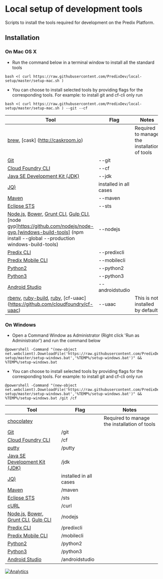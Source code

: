 # Local setup of development tools

Scripts to install the tools required for development on the Predix Platform.

## Installation

### On Mac OS X

* Run the command below in a terminal window to install all the standard tools
```
bash <( curl https://raw.githubusercontent.com/PredixDev/local-setup/master/setup-mac.sh )
```
* You can choose to install selected tools by providing flags for the corresponding tools.
For example: to install git and cf-cli only run
```
bash <( curl https://raw.githubusercontent.com/PredixDev/local-setup/master/setup-mac.sh ) --git --cf
```

Tool | Flag | Notes
--- | --- | ---
[brew](http://brew.sh), [cask] (http://caskroom.io) | | Required to manage the installation of tools
[Git](https://git-scm.com) | --git |
[Cloud Foundry CLI](http://docs.cloudfoundry.org/cf-cli) | --cf |
[Java SE Development Kit (JDK)](http://www.oracle.com/technetwork/java/javase/downloads/index.html) | --jdk |
[JQ)](https://stedolan.github.io/jq/) | installed in all cases |
[Maven](https://maven.apache.org) | --maven |
[Eclipse STS](https://spring.io/tools/sts) | --sts |
[Node.js](https://nodejs.org), [Bower](http://bower.io/), [Grunt CLI](http://gruntjs.com), [Gulp CLI](http://gulpjs.com),[node gyp]https://github.com/nodejs/node-gyp,[windows-build-tools] (npm install --global --production windows-build-tools)  | --nodejs |
[Predix CLI](https://github.com/PredixDev/predix-cli) | --predixcli |
[Predix Mobile CLI](https://github.com/PredixDev/predix-mobile-cli) | --mobilecli |
[Python2](https://www.python.org) | --python2 |
[Python3](https://www.python.org) | --python3 |
[Android Studio](https://developer.android.com/studio/index.html) | --androidstudio |
[rbenv](http://rbenv.org), [ruby-build](https://github.com/rbenv/ruby-build), [ruby](https://www.ruby-lang.org), [cf-uaac] (https://github.com/cloudfoundry/cf-uaac) | --uaac | This is not installed by default

### On Windows
* Open a Command Window as Administrator (Right click 'Run as Administrator') and run the command below
```
@powershell -Command "(new-object net.webclient).DownloadFile('https://raw.githubusercontent.com/PredixDev/local-setup/master/setup-windows.bat','%TEMP%/setup-windows.bat')" && %TEMP%/setup-windows.bat
```
* You can choose to install selected tools by providing flags for the corresponding tools.
For example: to install git and cf-cli only run
```
@powershell -Command "(new-object net.webclient).DownloadFile('https://raw.githubusercontent.com/PredixDev/local-setup/master/setup-windows.bat','%TEMP%/setup-windows.bat')" && %TEMP%/setup-windows.bat /git /cf
```

Tool | Flag | Notes
--- | --- | ---
[chocolatey](https://chocolatey.org) | | Required to manage the installation of tools
[Git](https://git-scm.com) | /git |
[Cloud Foundry CLI](http://docs.cloudfoundry.org/cf-cli) | /cf |
[putty](http://www.putty.org) | /putty |
[Java SE Development Kit (JDK)](http://www.oracle.com/technetwork/java/javase/downloads/index.html) | /jdk |
[JQ)](https://stedolan.github.io/jq/) | installed in all cases |
[Maven](https://maven.apache.org) | /maven |
[Eclipse STS](https://spring.io/tools/sts) | /sts |
[cURL](https://curl.haxx.se) | /curl |
[Node.js](https://nodejs.org), [Bower](http://bower.io/), [Grunt CLI](http://gruntjs.com), [Gulp CLI](http://gulpjs.com) | /nodejs |
[Predix CLI](https://github.com/PredixDev/predix-cli) | /predixcli |
[Predix Mobile CLI](https://github.com/PredixDev/predix-mobile-cli) | /mobilecli |
[Python2](https://www.python.org) | /python2 |
[Python3](https://www.python.org) | /python3 |
[Android Studio](https://developer.android.com/studio/index.html) | /androidstudio |

[![Analytics](https://ga-beacon.appspot.com/UA-82773213-1/local-setup/readme?pixel)](https://github.com/PredixDev)
